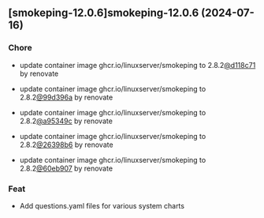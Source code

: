 

## [smokeping-12.0.6]smokeping-12.0.6 (2024-07-16)

### Chore



- update container image ghcr.io/linuxserver/smokeping to 2.8.2[@d118c71](https://github.com/d118c71) by renovate

- update container image ghcr.io/linuxserver/smokeping to 2.8.2[@99d396a](https://github.com/99d396a) by renovate

- update container image ghcr.io/linuxserver/smokeping to 2.8.2[@a95349c](https://github.com/a95349c) by renovate

- update container image ghcr.io/linuxserver/smokeping to 2.8.2[@26398b6](https://github.com/26398b6) by renovate

- update container image ghcr.io/linuxserver/smokeping to 2.8.2[@60eb907](https://github.com/60eb907) by renovate

### Feat



- Add questions.yaml files for various system charts